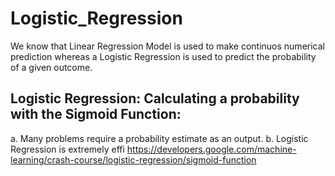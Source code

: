 # Logistic_Regression

We know that Linear Regression Model is used to make continuos numerical prediction whereas a Logistic Regression is used to predict the probability of a given outcome.

Logistic Regression: Calculating a probability with the Sigmoid Function:
--------------------------------------------------------------------------
a. Many problems require a probability estimate as an output. 
b. Logistic Regression is extremely effi
https://developers.google.com/machine-learning/crash-course/logistic-regression/sigmoid-function
